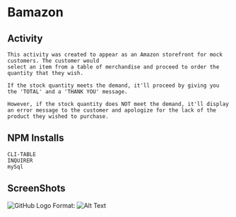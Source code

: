 # Bamazon

## Activity
    This activity was created to appear as an Amazon storefront for mock customers. The customer would
    select an item from a table of merchandise and proceed to order the quantity that they wish. 

    If the stock quantity meets the demand, it'll proceed by giving you the 'TOTAL' and a 'THANK YOU' message.

    However, if the stock quantity does NOT meet the demand, it'll display an error message to the customer and apologize for the lack of the product they wished to purchase. 

## NPM Installs 
    CLI-TABLE
    INQUIRER
    mySql 

## ScreenShots 
![GitHub Logo](/images/logo.png)
Format: ![Alt Text](url)
    